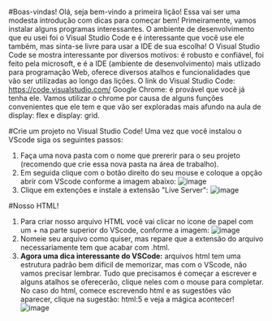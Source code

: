 #Boas-vindas!
Olá, seja bem-vindo a primeira lição! Essa vai ser uma modesta introdução com dicas para começar bem!
Primeiramente, vamos instalar alguns programas interessantes. O ambiente de desenvolvimento que eu usei foi o Visual Studio Code e é interessante que você use ele também,
mas sinta-se livre para usar a IDE de sua escolha! O Visual Studio Code se mostra interessante por diversos motivos: é robusto e confiável, foi feito pela microsoft, e é
a IDE (ambiente de desenvolvimento) mais utlizado para programação Web, oferece diversos atalhos e funcionalidades que vão ser utilizadas ao longo das lições.
O link do Visual Studio Code:
https://code.visualstudio.com/
Google Chrome: é provável que você já tenha ele. Vamos utilizar o chrome por causa de alguns funções convenientes que ele tem e que vão ser exploradas mais afundo na aula
de display: flex e display: grid.

#Crie um projeto no Visual Studio Code!
Uma vez que você instalou o VScode siga os seguintes passos:
1) Faça uma nova pasta com o nome que prererir para o seu projeto (recomendo que crie essa nova pasta na área de trabalho).
2) Em seguida clique com o botão direito do seu mouse e coloque a opção abrir com VScode conforme a imagem abaixo:
![image](https://user-images.githubusercontent.com/39773960/218003188-84f525d9-d2b4-42a0-9aff-204165c1e29b.png)
3) Clique em extenções e instale a extensão "Live Server":
![image](https://user-images.githubusercontent.com/39773960/218003414-d43f41f1-6e98-4bd7-bac8-3b5323efa95b.png)

#Nosso HTML!
1) Para criar nosso arquivo HTML você vai clicar no icone de papel com um + na parte superior do VScode, conforme a imagem:
![image](https://user-images.githubusercontent.com/39773960/218003592-98f4db33-3bc7-49de-8492-6debf8fea169.png)
2) Nomeie seu arquivo como quiser, mas repare que a extensão do arquivo necessariamente tem que acabar com .html.
3) **Agora uma dica interessante do VSCode:** arquivos html tem uma estrutura padrão bem difícil de memorizar, mas com o VScode, não vamos precisar lembrar.
Tudo que precisamos é começar a escrever e alguns atalhos se oferecerão, clique neles com o mouse para completar. No caso do html, comece escrevendo html e as sugestões
vão aparecer, clique na sugestão: html:5 e veja a mágica acontecer!
![image](https://user-images.githubusercontent.com/39773960/218004210-dc8353ac-100e-4343-8cec-a594215fe721.png)



